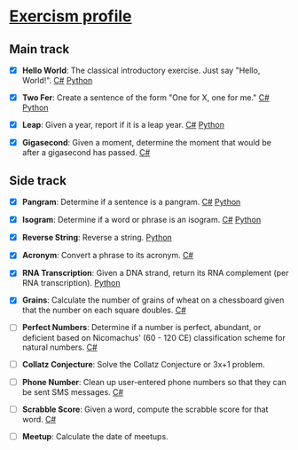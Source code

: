 # [Exercism profile](https://exercism.io/profiles/FuroremVulpes)
## Main track
- [x] **Hello World**: 
The classical introductory exercise. Just say "Hello, World!".
[C#](./csharp/hello-world/HelloWorld.cs)
[Python](./python/hello-world/hello_world.py)

- [x] **Two Fer**: 
Create a sentence of the form "One for X, one for me."
[C#](./csharp/two-fer/TwoFer.cs)
[Python](./python/two-fer/two_fer.py)

- [x] **Leap**: 
Given a year, report if it is a leap year.
[C#](./csharp/leap/Leap.cs)
[Python](./python/leap/leap.py)

- [x] **Gigasecond**: 
Given a moment, determine the moment that would be after a gigasecond has passed.
[C#](./csharp/gigasecond/Gigasecond.cs)
</details>

## Side track
- [x] **Pangram**: 
Determine if a sentence is a pangram.
[C#](./csharp/pangram/Pangram.cs)
[Python](./python/pangram/pangram.py)

- [x] **Isogram**: 
Determine if a word or phrase is an isogram.
[C#](./csharp/isogram/Isogram.cs)
[Python](./python/isogram/isogram.py)

- [x] **Reverse String**: 
Reverse a string.
[Python](./python/reverse-string/reverse_string.py)

- [x] **Acronym**: 
Convert a phrase to its acronym.
[C#](./csharp/acronym/Acronym.cs)

- [x] **RNA Transcription**: 
Given a DNA strand, return its RNA complement (per RNA transcription).
[Python](./python/rna-transcription/rna_transcription.py)

- [x] **Grains**: 
Calculate the number of grains of wheat on a chessboard given that the number on each square doubles.
[C#](./csharp/grains/Grains.cs)

- [ ] **Perfect Numbers**: 
Determine if a number is perfect, abundant, or deficient based on Nicomachus' (60 - 120 CE) classification scheme for natural numbers.
[C#](./csharp/perfect-numbers/PerfectNumbers.cs)

- [ ] **Collatz Conjecture**: 
Solve the Collatz Conjecture or 3x+1 problem.

- [ ] **Phone Number**: 
Clean up user-entered phone numbers so that they can be sent SMS messages.
[C#](./csharp/phone-number/PhoneNumber.cs)

- [ ] **Scrabble Score**: 
Given a word, compute the scrabble score for that word.
[C#](./csharp/scrabble-score/ScrabbleScore.cs)

- [ ] **Meetup**: 
Calculate the date of meetups.

